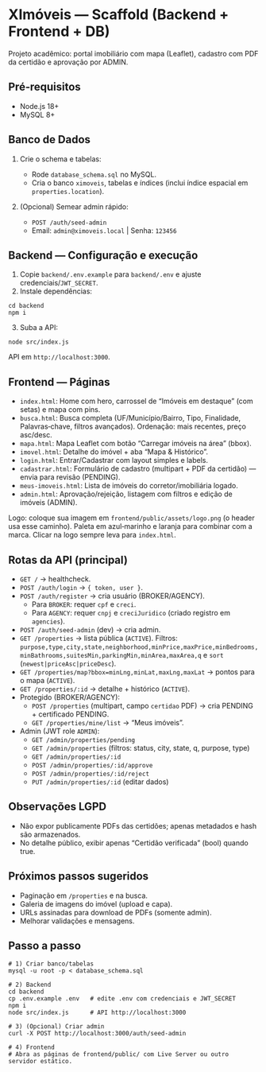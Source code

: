# XImóveis — Scaffold (Backend + Frontend + DB)

Projeto acadêmico: portal imobiliário com mapa (Leaflet), cadastro com PDF da certidão e aprovação por ADMIN.

## Pré‑requisitos
- Node.js 18+
- MySQL 8+

## Banco de Dados
1) Crie o schema e tabelas:
   - Rode `database_schema.sql` no MySQL.
   - Cria o banco `ximoveis`, tabelas e índices (inclui índice espacial em `properties.location`).

2) (Opcional) Semear admin rápido:
   - `POST /auth/seed-admin`
   - Email: `admin@ximoveis.local` | Senha: `123456`

## Backend — Configuração e execução
1) Copie `backend/.env.example` para `backend/.env` e ajuste credenciais/`JWT_SECRET`.
2) Instale dependências:
```
cd backend
npm i
```
3) Suba a API:
```
node src/index.js
```
API em `http://localhost:3000`.

## Frontend — Páginas
- `index.html`: Home com hero, carrossel de “Imóveis em destaque” (com setas) e mapa com pins.
- `busca.html`: Busca completa (UF/Município/Bairro, Tipo, Finalidade, Palavras‑chave, filtros avançados). Ordenação: mais recentes, preço asc/desc.
- `mapa.html`: Mapa Leaflet com botão “Carregar imóveis na área” (bbox).
- `imovel.html`: Detalhe do imóvel + aba “Mapa & Histórico”.
- `login.html`: Entrar/Cadastrar com layout simples e labels.
- `cadastrar.html`: Formulário de cadastro (multipart + PDF da certidão) — envia para revisão (PENDING).
- `meus-imoveis.html`: Lista de imóveis do corretor/imobiliária logado.
- `admin.html`: Aprovação/rejeição, listagem com filtros e edição de imóveis (ADMIN).

Logo: coloque sua imagem em `frontend/public/assets/logo.png` (o header usa esse caminho). Paleta em azul‑marinho e laranja para combinar com a marca. Clicar na logo sempre leva para `index.html`.

## Rotas da API (principal)
- `GET /` → healthcheck.
- `POST /auth/login` → `{ token, user }`.
- `POST /auth/register` → cria usuário (BROKER/AGENCY).
  - Para `BROKER`: requer `cpf` e `creci`.
  - Para `AGENCY`: requer `cnpj` e `creciJuridico` (criado registro em `agencies`).
- `POST /auth/seed-admin` (dev) → cria admin.
- `GET /properties` → lista pública (`ACTIVE`). Filtros: `purpose,type,city,state,neighborhood,minPrice,maxPrice,minBedrooms,minBathrooms,suitesMin,parkingMin,minArea,maxArea,q` e `sort` (`newest|priceAsc|priceDesc`).
- `GET /properties/map?bbox=minLng,minLat,maxLng,maxLat` → pontos para o mapa (`ACTIVE`).
- `GET /properties/:id` → detalhe + histórico (`ACTIVE`).
- Protegido (BROKER/AGENCY):
  - `POST /properties` (multipart, campo `certidao` PDF) → cria PENDING + certificado PENDING.
  - `GET /properties/mine/list` → “Meus imóveis”.
- Admin (JWT role `ADMIN`):
  - `GET /admin/properties/pending`
  - `GET /admin/properties` (filtros: status, city, state, q, purpose, type)
  - `GET /admin/properties/:id`
  - `POST /admin/properties/:id/approve`
  - `POST /admin/properties/:id/reject`
  - `PUT /admin/properties/:id` (editar dados)

## Observações LGPD
- Não expor publicamente PDFs das certidões; apenas metadados e hash são armazenados.
- No detalhe público, exibir apenas “Certidão verificada” (bool) quando true.

## Próximos passos sugeridos
- Paginação em `/properties` e na busca.
- Galeria de imagens do imóvel (upload e capa).
- URLs assinadas para download de PDFs (somente admin).
- Melhorar validações e mensagens.

## Passo a passo
```
# 1) Criar banco/tabelas
mysql -u root -p < database_schema.sql

# 2) Backend
cd backend
cp .env.example .env   # edite .env com credenciais e JWT_SECRET
npm i
node src/index.js      # API http://localhost:3000

# 3) (Opcional) Criar admin
curl -X POST http://localhost:3000/auth/seed-admin

# 4) Frontend
# Abra as páginas de frontend/public/ com Live Server ou outro servidor estático.
```
